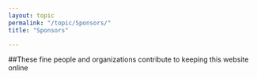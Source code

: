 ```yaml
---
layout: topic
permalink: "/topic/Sponsors/"
title: "Sponsors"

---
```


##These fine people and organizations contribute to keeping this website online



